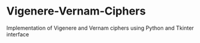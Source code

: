 # Vigenere-Vernam-Ciphers
Implementation of Vigenere and Vernam ciphers using Python and Tkinter interface
